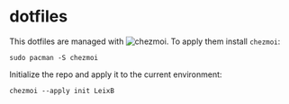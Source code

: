 # dotfiles

This dotfiles are managed with ![chezmoi](chezmoi.io). To apply them install
`chezmoi`:

```shell
sudo pacman -S chezmoi
```

Initialize the repo and apply it to the current environment:

```shell
chezmoi --apply init LeixB
```
